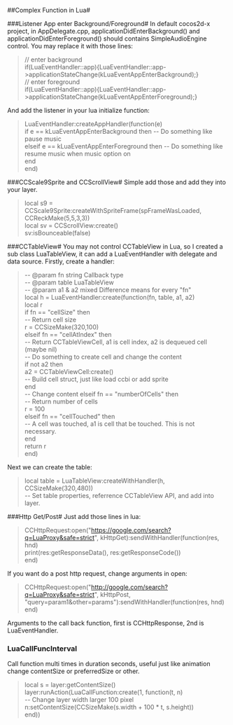 ##Complex Function in Lua#

###Listener App enter Background/Foreground#
In default cocos2d-x project, in AppDelegate.cpp, applicationDidEnterBackground() and applicationDidEnterForeground() should contains SimpleAudioEngine control.
You may replace it with those lines:
> // enter background  
if(LuaEventHandler::app){LuaEventHandler::app->applicationStateChange(kLuaEventAppEnterBackground);}  
// enter foreground  
if(LuaEventHandler::app){LuaEventHandler::app->applicationStateChange(kLuaEventAppEnterForeground);}

And add the listener in your lua initialize function:
> LuaEventHandler:createAppHandler(function(e)  
  if e == kLuaEventAppEnterBackground then -- Do something like pause music  
  elseif e == kLuaEventAppEnterForeground then -- Do something like resume music when music option on  
  end  
end)

###CCScale9Sprite and CCScrollView#
Simple add those and add they into your layer.
> local s9 = CCScale9Sprite:createWithSpriteFrame(spFrameWasLoaded, CCReckMake(5,5,3,3))  
local sv = CCScrollView:create()  
sv:isBounceable(false)

###CCTableView#
You may not control CCTableView in Lua, so I created a sub class LuaTableView, it can add a LuaEventHandler with delegate and data source.
Firstly, create a handler:  

> -- @param fn string Callback type  
-- @param table LuaTableView  
-- @param a1 & a2 mixed Difference means for every "fn"  
local h = LuaEventHandler:create(function(fn, table, a1, a2)  
	local r  
	if fn == "cellSize" then  
		-- Return cell size  
		r = CCSizeMake(320,100)  
	elseif fn == "cellAtIndex" then  
		-- Return CCTableViewCell, a1 is cell index, a2 is dequeued cell (maybe nil)  
		-- Do something to create cell and change the content  
		if not a2 then  
			a2 = CCTableViewCell:create()  
			-- Build cell struct, just like load ccbi or add sprite  
		end  
		-- Change content
	elseif fn == "numberOfCells" then  
		-- Return number of cells  
		r = 100  
	elseif fn == "cellTouched" then  
		-- A cell was touched, a1 is cell that be touched. This is not necessary.  
	end  
	return r  
end)

Next we can create the table:
> local table = LuaTableView:createWithHandler(h, CCSizeMake(320,480))  
-- Set table properties, referrence CCTableView API, and add into layer.

###Http Get/Post#
Just add those lines in lua:
> CCHttpRequest:open("https://google.com/search?q=LuaProxy&safe=strict", kHttpGet):sendWithHandler(function(res, hnd)  
print(res:getResponseData(), res:getResponseCode())  
end)

If you want do a post http request, change arguments in open:
> CCHttpRequest:open("http://google.com/search?q=LuaProxy&safe=strict", kHttpPost, "query=param1&other=params"):sendWithHandler(function(res, hnd) end)

Arguments to the call back function, first is CCHttpResponse, 2nd is LuaEventHandler.

### LuaCallFuncInterval ###
Call function multi times in duration seconds, useful just like animation change contentSize or preferredSize or other.
> local s = layer:getContentSize()
> layer:runAction(LuaCallFunction:create(1, function(t, n)  
> -- Change layer width larger 100 pixel  
> n:setContentSize(CCSizeMake(s.width + 100 * t, s.height))  
> end))
